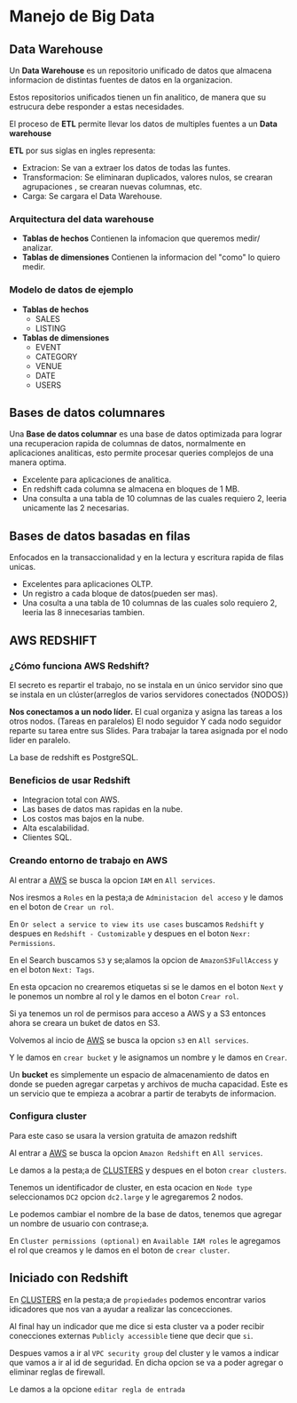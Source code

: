 # Manejo de Big Data

## Data Warehouse

Un **Data Warehouse** es un repositorio unificado de datos que almacena informacion de distintas fuentes de datos en la organizacion.

Estos repositorios unificados tienen un fin analitico, de manera que su estrucura debe responder a estas necesidades.

El proceso de **ETL** permite llevar los datos de multiples fuentes a un **Data warehouse**

**ETL** por sus siglas en ingles representa:
- Extracion: Se van a extraer los datos de todas las funtes.
- Transformacion: Se eliminaran duplicados, valores nulos, se crearan agrupaciones , se crearan nuevas columnas, etc.
- Carga: Se cargara el Data Warehouse.

### Arquitectura del data warehouse

- **Tablas de hechos**
Contienen la infomacion que queremos medir/ analizar.
- **Tablas de dimensiones**
Contienen la informacion del "como" lo quiero medir.

### Modelo de datos de ejemplo

- **Tablas de hechos**
    - SALES
    - LISTING
- **Tablas de dimensiones**
    - EVENT
    - CATEGORY
    - VENUE
    - DATE
    - USERS

## Bases de datos columnares

Una **Base de datos columnar** es una base de datos optimizada para lograr una recuperacion rapida de columnas de datos, normalmente en aplicaciones analiticas, esto permite procesar queries complejos de una manera optima.

- Excelente para aplicaciones de analitica.
- En redshift cada columna se almacena en bloques de 1 MB.
- Una consulta a una tabla de 10 columnas de las cuales requiero 2, leeria unicamente las 2 necesarias.

## Bases de datos basadas en filas
Enfocados en la transaccionalidad y en la lectura y escritura rapida de filas unicas.

- Excelentes para aplicaciones OLTP.
- Un registro a cada bloque de datos(pueden ser mas).
- Una cosulta a una tabla de 10 columnas de las cuales solo requiero 2, leeria las 8 innecesarias tambien.

## AWS REDSHIFT

### ¿Cómo funciona AWS Redshift?

El secreto es repartir el trabajo, no se instala en un único servidor sino que se instala en un clúster(arreglos de varios servidores conectados {NODOS})

**Nos conectamos a un nodo líder.**
El cual organiza y asigna las tareas a los otros nodos. (Tareas en paralelos)
El nodo seguidor
Y cada nodo seguidor reparte su tarea entre sus Slides. Para trabajar la tarea asignada por el nodo lider en paralelo.

La base de redshift es PostgreSQL.

### Beneficios de usar Redshift

- Integracion total con AWS.
- Las bases de datos mas rapidas en la nube.
- Los costos mas bajos en la nube.
- Alta escalabilidad.
- Clientes SQL.

### Creando entorno de trabajo en AWS

Al entrar a [AWS](https://us-east-2.console.aws.amazon.com/console/home?region=us-east-2 "AWS") se busca la opcion `IAM` en `All services`.

Nos iresmos a `Roles` en la pesta;a de `Administacion del acceso` y le damos en el boton de `Crear un rol`.

En `Or select a service to view its use cases` buscamos `Redshift` y despues en `Redshift - Customizable` y despues en el boton `Nexr: Permissions`.

En el Search buscamos `S3` y se;alamos la opcion de `AmazonS3FullAccess` y en el boton `Next: Tags`.

En esta opcacion no crearemos etiquetas si se le damos en el boton `Next` y le ponemos un nombre al rol y le damos en el boton `Crear rol`.

Si ya tenemos un rol de permisos para acceso a AWS y a S3 entonces ahora se creara un buket de datos en S3.

Volvemos al incio de [AWS](https://us-east-2.console.aws.amazon.com/console/home?region=us-east-2 "AWS") se busca la opcion `s3` en `All services`.

Y le damos en `crear bucket` y le asignamos un nombre y le damos en `Crear`.

Un **bucket** es simplemente un espacio de almacenamiento de datos en donde se pueden agregar carpetas y archivos de mucha capacidad. Este es un servicio que te empieza a acobrar a partir de terabyts de informacion.

### Configura cluster

Para este caso se usara la version gratuita de amazon redshift

Al entrar a [AWS](https://us-east-2.console.aws.amazon.com/console/home?region=us-east-2 "AWS") se busca la opcion `Amazon Redshift` en `All services`.

Le damos a la pesta;a de [CLUSTERS](https://us-east-2.console.aws.amazon.com/redshiftv2/home?region=us-east-2#clusters "CLUSTERS") y despues en el boton `crear clusters`.

Tenemos un identificador de cluster, en esta ocacion en `Node type` seleccionamos `DC2` opcion `dc2.large` y le agregaremos 2 nodos.

Le podemos cambiar el nombre de la base de datos, tenemos que agregar un nombre de usuario con contrase;a.

En `Cluster permissions (optional)` en `Available IAM roles` le agregamos el rol que creamos y le damos en el boton de `crear cluster`.

## Iniciado con Redshift

En [CLUSTERS](https://us-east-2.console.aws.amazon.com/redshiftv2/home?region=us-east-2#clusters "CLUSTERS") en la pesta;a de `propiedades` podemos encontrar varios idicadores que nos van a ayudar a realizar las concecciones.

Al final hay un indicador que me dice si esta cluster va a poder recibir conecciones externas `Publicly accessible` tiene que decir que `si`.

Despues vamos a ir al `VPC security group` del cluster y le vamos a indicar que vamos a ir al id de seguridad. En dicha opcion se va a poder agregar o eliminar reglas de firewall.

Le damos a la opcione `editar regla de entrada`